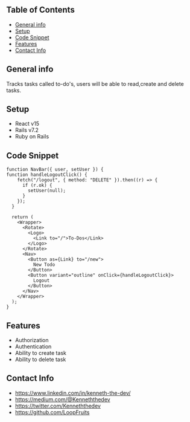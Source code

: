 

## Table of Contents

* [General info](#general-info)
* [Setup](#setup)
* [Code Snippet](#code-snippet)
* [Features](#features)
* [Contact Info](#contact-info)
    

##   General info 

Tracks tasks called to-do's, users will be able to read,create and delete tasks.
     

##   Setup

* React v15 
* Rails v7.2
* Ruby on Rails
    


## Code Snippet

```
function NavBar({ user, setUser }) {
function handleLogoutClick() {
    fetch("/logout", { method: "DELETE" }).then((r) => {
      if (r.ok) {
        setUser(null);
      }
    });
  }
  
  return (
    <Wrapper>
      <Rotate>
        <Logo>
          <Link to="/">To-Dos</Link>
        </Logo>
      </Rotate>
      <Nav>
        <Button as={Link} to="/new">
          New Todo
        </Button>
        <Button variant="outline" onClick={handleLogoutClick}>
          Logout
        </Button>
      </Nav>
    </Wrapper>
  );
}

```



##  Features
* Authorization
* Authentication 
* Ability to create task
* Ability to delete task

     


##   Contact Info 
* https://www.linkedin.com/in/kenneth-the-dev/
* https://medium.com/@Kenneththedev
* https://twitter.com/Kenneththedev
* https://github.com/LoopFruits

